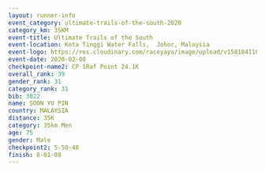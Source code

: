 ```yaml
--- 
layout: runner-info 
event_category: ultimate-trails-of-the-south-2020 
category_km: 35KM 
event-title: Ultimate Trails of the South 
event-location: Kota Tinggi Water Falls,  Johor, Malaysia 
event-logo: https://res.cloudinary.com/raceyaya/image/upload/v1581841103/logo/2020/ultimate-trails-2020_i93dfj.jpg 
event-date: 2020-02-08 
checkpoint-name2: CP 1Raf Point 24.1K 
overall_rank: 39
gender_rank: 31
category_rank: 31
bib: 3022
name: SOON YU PIN
country: MALAYSIA
distance: 35K
category: 35km Men
age: 75
gender: Male
checkpoint2: 5-50-48
finish: 8-01-08
--- 
```

